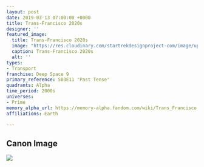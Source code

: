 ```yaml
---
layout: post
date: 2019-03-13 07:00:00 +0000
title: Trans-Francisco 2020s
designer: ''
featured_image:
  title: Trans-Francisco 2020s
  image: "https://res.cloudinary.com/startrekdesignproject-com/image/upload/v1554920708/Transfrancisoc_2020s.png"
  caption: Trans-Francisco 2020s
  alt: ''
types:
- Transport
franchise: Deep Space 9
primary_reference: S03E11 "Past Tense"
quadrants: Alpha
time_period: 2000s
universes:
- Prime
memory_alpha_url: https://memory-alpha.fandom.com/wiki/Trans_Francisco
affiliations: Earth

---
```

## Canon Image

![](https://res.cloudinary.com/startrekdesignproject-com/image/upload/v1552523758/DS9-3x11_PastTense_Transfrancisco2020s.jpg.jpg)